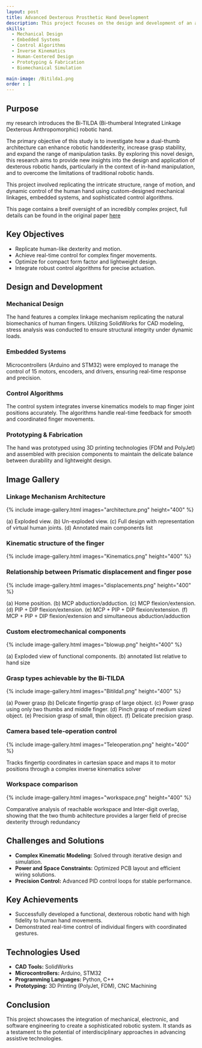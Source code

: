 ```yaml
---
layout: post
title: Advanced Dexterous Prosthetic Hand Development
description: This project focuses on the design and development of an advanced dexterous robotic hand, aiming to replicate the complex motion and functionality of a human hand. The project required expertise in mechanical design, embedded systems, control algorithms, and human-centered design to achieve high precision and functionality.
skills:
  - Mechanical Design
  - Embedded Systems
  - Control Algorithms
  - Inverse Kinematics
  - Human-Centered Design
  - Prototyping & Fabrication
  - Biomechanical Simulation

main-image: /Bitilda1.png
order : 1
---
```


## Purpose
my research introduces the Bi-TILDA (Bi-thumberal Integrated Linkage Dexterous Anthropomorphic) robotic hand. 

The primary objective of this study is to investigate how a dual-thumb architecture can enhance robotic handdexterity, increase grasp stability, and expand the range of manipulation tasks. By exploring this novel design, this research aims to provide new insights into the design and application of dexterous robotic hands, particularly in the context of in-hand manipulation, and to overcome the limitations of traditional robotic
hands.

This project involved replicating the intricate structure, range of motion, and dynamic control of the human hand using custom-designed mechanical linkages, embedded systems, and sophisticated control algorithms.

This page contains a breif oversight of an incredibly complex project, full details can be found in the original paper [here](https://drive.google.com/file/d/1Wly0BfT6lK3g8eUGSQ55rkRpKhrYd5qc/view?usp=sharing)

## Key Objectives
- Replicate human-like dexterity and motion.
- Achieve real-time control for complex finger movements.
- Optimize for compact form factor and lightweight design.
- Integrate robust control algorithms for precise actuation.

## Design and Development
### Mechanical Design
The hand features a complex linkage mechanism replicating the natural biomechanics of human fingers. Utilizing SolidWorks for CAD modeling, stress analysis was conducted to ensure structural integrity under dynamic loads.

### Embedded Systems
Microcontrollers (Arduino and STM32) were employed to manage the control of 15 motors, encoders, and drivers, ensuring real-time response and precision.

### Control Algorithms
The control system integrates inverse kinematics models to map finger joint positions accurately. The algorithms handle real-time feedback for smooth and coordinated finger movements.

### Prototyping & Fabrication
The hand was prototyped using 3D printing technologies (FDM and PolyJet) and assembled with precision components to maintain the delicate balance between durability and lightweight design.

## Image Gallery

### Linkage Mechanism Architecture

{% include image-gallery.html images="architecture.png" height="400" %}

(a) Exploded view. (b) Un-exploded view. (c) Full design with representation of virtual human joints. (d) Annotated main components list


### Kinematic structure of the finger

{% include image-gallery.html images="Kinematics.png" height="400" %}
&nbsp;  

### Relationship between Prismatic displacement and finger pose 

{% include image-gallery.html images="displacements.png" height="400" %}

(a) Home position. (b) MCP abduction/adduction. (c) MCP flexion/extension. (d) PIP + DIP
flexion/extension. (e) MCP + PIP + DIP flexion/extension. (f) MCP + PIP + DIP flexion/extension and
simultaneous abduction/adduction


### Custom electromechanical components

{% include image-gallery.html images="blowup.png" height="400" %}

(a) Exploded view of functional components. (b) annotated list relative to hand size


### Grasp types achievable by the Bi-TILDA

{% include image-gallery.html images="Bitilda1.png" height="400" %}

(a) Power grasp (b) Delicate fingertip
grasp of large object. (c) Power grasp using only two thumbs and middle finger. (d) Pinch grasp of
medium sized object. (e) Precision grasp of small, thin object. (f) Delicate precision grasp.


### Camera based tele-operation control

{% include image-gallery.html images="Teleoperation.png" height="400" %}

Tracks fingertip coordinates in cartesian space and maps it to motor positions through a complex inverse kinematics solver


### Workspace comparison

{% include image-gallery.html images="workspace.png" height="400" %}

Comparative analysis of reachable workspace and Inter-digit overlap, showing that the two thumb achitecture provides a larger field of precise dexterity through redundancy


## Challenges and Solutions
- **Complex Kinematic Modeling:** Solved through iterative design and simulation.
- **Power and Space Constraints:** Optimized PCB layout and efficient wiring solutions.
- **Precision Control:** Advanced PID control loops for stable performance.

## Key Achievements
- Successfully developed a functional, dexterous robotic hand with high fidelity to human hand movements.
- Demonstrated real-time control of individual fingers with coordinated gestures.

## Technologies Used
- **CAD Tools:** SolidWorks
- **Microcontrollers:** Arduino, STM32
- **Programming Languages:** Python, C++
- **Prototyping:** 3D Printing (PolyJet, FDM), CNC Machining

## Conclusion
This project showcases the integration of mechanical, electronic, and software engineering to create a sophisticated robotic system. It stands as a testament to the potential of interdisciplinary approaches in advancing assistive technologies.
